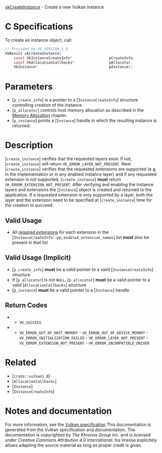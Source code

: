 [vkCreateInstance](https://www.khronos.org/registry/vulkan/specs/1.3-extensions/man/html/vkCreateInstance.html) - Create a new Vulkan instance

# C Specifications
To create an instance object, call:
```c
// Provided by VK_VERSION_1_0
VkResult vkCreateInstance(
    const VkInstanceCreateInfo*                 pCreateInfo,
    const VkAllocationCallbacks*                pAllocator,
    VkInstance*                                 pInstance);
```

# Parameters
- [`p_create_info`] is a pointer to a [`InstanceCreateInfo`] structure controlling creation of the instance.
- [`p_allocator`] controls host memory allocation as described in the [Memory Allocation](https://www.khronos.org/registry/vulkan/specs/1.3-extensions/html/vkspec.html#memory-allocation) chapter.
- [`p_instance`] points a [`Instance`] handle in which the resulting instance is returned.

# Description
[`create_instance`] verifies that the requested layers exist.
If not, [`create_instance`] will return `VK_ERROR_LAYER_NOT_PRESENT`.
Next [`create_instance`] verifies that the requested extensions are
supported (e.g. in the implementation or in any enabled instance layer) and
if any requested extension is not supported, [`create_instance`] **must** 
return `VK_ERROR_EXTENSION_NOT_PRESENT`.
After verifying and enabling the instance layers and extensions the
[`Instance`] object is created and returned to the application.
If a requested extension is only supported by a layer, both the layer and
the extension need to be specified at [`create_instance`] time for the
creation to succeed.
## Valid Usage
-    All [required extensions](https://www.khronos.org/registry/vulkan/specs/1.3-extensions/html/vkspec.html#extendingvulkan-extensions-extensiondependencies) for each extension in the [`InstanceCreateInfo::pp_enabled_extension_names`] list  **must**  also be present in that list

## Valid Usage (Implicit)
-  [`p_create_info`] **must**  be a valid pointer to a valid [`InstanceCreateInfo`] structure
-    If [`p_allocator`] is not `NULL`, [`p_allocator`] **must**  be a valid pointer to a valid [`AllocationCallbacks`] structure
-  [`p_instance`] **must**  be a valid pointer to a [`Instance`] handle

## Return Codes
*   - `VK_SUCCESS` 
*   - `VK_ERROR_OUT_OF_HOST_MEMORY`  - `VK_ERROR_OUT_OF_DEVICE_MEMORY`  - `VK_ERROR_INITIALIZATION_FAILED`  - `VK_ERROR_LAYER_NOT_PRESENT`  - `VK_ERROR_EXTENSION_NOT_PRESENT`  - `VK_ERROR_INCOMPATIBLE_DRIVER`

# Related
- [`crate::vulkan1_0`]
- [`AllocationCallbacks`]
- [`Instance`]
- [`InstanceCreateInfo`]

# Notes and documentation
For more information, see the [Vulkan specification](https://www.khronos.org/registry/vulkan/specs/1.3-extensions/html/vkspec.html)
This documentation is generated from the Vulkan specification and documentation.
The documentation is copyrighted by *The Khronos Group Inc.* and is licensed under *Creative Commons Attribution 4.0 International*.
his license explicitely allows adapting the source material as long as proper credit is given.
        